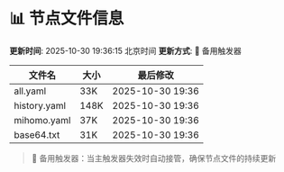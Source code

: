 # 📊 节点文件信息

**更新时间**: 2025-10-30 19:36:15 北京时间
**更新方式**: 🔄 备用触发器

| 文件名 | 大小 | 最后修改 |
|--------|------|----------|
| all.yaml | 33K | 2025-10-30 19:36 |
| history.yaml | 148K | 2025-10-30 19:36 |
| mihomo.yaml | 37K | 2025-10-30 19:36 |
| base64.txt | 31K | 2025-10-30 19:36 |

> 🔄 备用触发器：当主触发器失效时自动接管，确保节点文件的持续更新
